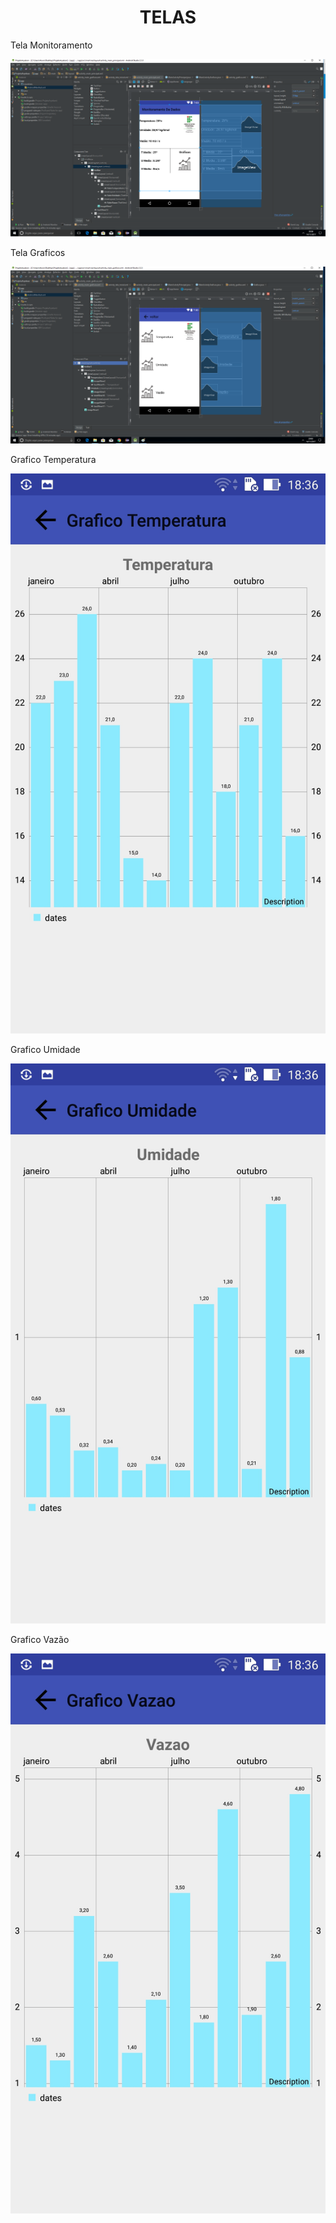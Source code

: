 <h1 align="center">
  TELAS
</h1>


<p align="center">
  <p>Tela Monitoramento</p>
  <img alt="Icon" src="./Tela De Monitoramento.png" />
</p>

<p align="center">
  <p>Tela Graficos</p>
  <img alt="Icon" src="./Tela Grafico.png" />
</p>

<p align="center">
  <p>Grafico Temperatura</p>
  <img alt="Icon" src="./Grafico Temperatura.jpg" />
</p>

<p align="center">
  <p>Grafico Umidade</p>
  <img alt="Icon" src="./Grafico Umidade.jpg" />
</p>

<p align="center">
  <p>Grafico Vazão</p>
  <img alt="Icon" src="./Grafico Vazao.jpg" />
</p>
